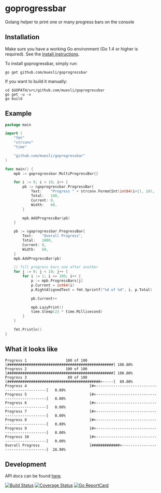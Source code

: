 goprogressbar
=============

Golang helper to print one or many progress bars on the console

## Installation

Make sure you have a working Go environment (Go 1.4 or higher is required).
See the [install instructions](http://golang.org/doc/install.html).

To install goprogressbar, simply run:

    go get github.com/muesli/goprogressbar

If you want to build it manually:

    cd $GOPATH/src/github.com/muesli/goprogressbar
    go get -u -v
    go build

## Example

```go
package main

import (
	"fmt"
	"strconv"
	"time"

	"github.com/muesli/goprogressbar"
)

func main() {
	mpb := goprogressbar.MultiProgressBar{}

	for i := 0; i < 10; i++ {
		pb := &goprogressbar.ProgressBar{
			Text:    "Progress " + strconv.FormatInt(int64(i+1), 10),
			Total:   100,
			Current: 0,
			Width:   60,
		}

		mpb.AddProgressBar(pb)
	}

	pb := &goprogressbar.ProgressBar{
		Text:    "Overall Progress",
		Total:   1000,
		Current: 0,
		Width:   60,
	}
	mpb.AddProgressBar(pb)

	// fill progress bars one after another
	for j := 0; j < 10; j++ {
		for i := 1; i <= 100; i++ {
			p := mpb.ProgressBars[j]
			p.Current = int64(i)
			p.RightAlignedText = fmt.Sprintf("%d of %d", i, p.Total)

			pb.Current++

			mpb.LazyPrint()
			time.Sleep(23 * time.Millisecond)
		}
	}

	fmt.Println()
}
```

## What it looks like
```
Progress 1                  100 of 100 [#################################################] 100.00%
Progress 2                  100 of 100 [#################################################] 100.00%
Progress 3                   89 of 100 [###########################################>-----]  89.00%
Progress 4                             [#>-----------------------------------------------]   0.00%
Progress 5                             [#>-----------------------------------------------]   0.00%
Progress 6                             [#>-----------------------------------------------]   0.00%
Progress 7                             [#>-----------------------------------------------]   0.00%
Progress 8                             [#>-----------------------------------------------]   0.00%
Progress 9                             [#>-----------------------------------------------]   0.00%
Progress 10                            [#>-----------------------------------------------]   0.00%
Overall Progress                       [#############>-----------------------------------]  28.90%
```

## Development

API docs can be found [here](http://godoc.org/github.com/muesli/goprogressbar).

[![Build Status](https://travis-ci.org/muesli/goprogressbar.svg?branch=master)](https://travis-ci.org/muesli/goprogressbar)
[![Coverage Status](https://coveralls.io/repos/github/muesli/goprogressbar/badge.svg?branch=master)](https://coveralls.io/github/muesli/goprogressbar?branch=master)
[![Go ReportCard](http://goreportcard.com/badge/muesli/goprogressbar)](http://goreportcard.com/report/muesli/goprogressbar)
